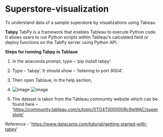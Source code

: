 # Superstore-visualization
To understand data of a sample superstore by visualizations using Tabeau


**Tabpy**
TabPy is a framework that enables Tableau to execute Python code. It allows users to run Python scripts within Tableau’s calculated field or deploy functions on the TabPy server using Python API.  


**Steps for running Tabpy in Tablaue**
1.	In the anaconda prompt, type – ‘pip install tabpy’.
2.	Type – ‘tabpy’. It should show – ‘listening to port 9004’. 
3.	Then open Tablaue, in the help section,
4.	![image](https://github.com/priyankaa370/Superstore-visualization/assets/81320366/58c6eb59-15fd-4134-9c4d-072611f45a66) ![image](https://github.com/priyankaa370/Superstore-visualization/assets/81320366/032fa178-d484-4e14-a72c-9af9e74f578b)

5.	The dataset is taken from the Tableau community website which can be found here – ‘https://community.tableau.com/s/topic/0TO4T000000Rc9wWAC/superstore’






Reference - 'https://www.datacamp.com/tutorial/getting-started-with-tabpy'
